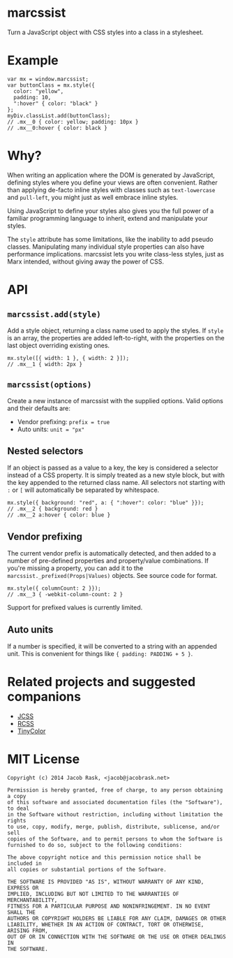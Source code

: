 # marcssist

Turn a JavaScript object with CSS styles into a class in a stylesheet.

# Example

    var mx = window.marcssist;
    var buttonClass = mx.style({
      color: "yellow",
      padding: 10,
      ":hover" { color: "black" }
    };
    myDiv.classList.add(buttonClass);
    // .mx__0 { color: yellow; padding: 10px }
    // .mx__0:hover { color: black }


# Why?

When writing an application where the DOM is generated by JavaScript, defining styles where you define your views are often convenient. Rather than applying de-facto inline styles with classes such as `text-lowercase` and `pull-left`, you might just as well embrace inline styles.

Using JavaScript to define your styles also gives you the full power of a familiar programming language to inherit, extend and manipulate your styles.

The `style` attribute has some limitations, like the inability to add pseudo classes. Manipulating many individual style properties can also have performance implications. marcssist lets you write class-less styles, just as Marx intended, without giving away the power of CSS.


# API

## `marcssist.add(style)`

Add a style object, returning a class name used to apply the styles. If `style` is an array, the properties are added left-to-right, with the properties on the last object overriding existing ones.

    mx.style([{ width: 1 }, { width: 2 }]);
    // .mx__1 { width: 2px }


## `marcssist(options)`

Create a new instance of marcssist with the supplied options. Valid options and their defaults are:

 * Vendor prefixing: `prefix = true`
 * Auto units: `unit = "px"`


## Nested selectors

If an object is passed as a value to a key, the key is considered a selector instead of a CSS property. It is simply treated as a new style block, but with the key appended to the returned class name. All selectors not starting with `:` or `[` will automatically be separated by whitespace.

    mx.style({ background: "red", a: { ":hover": color: "blue" }});
    // .mx__2 { background: red }
    // .mx__2 a:hover { color: blue }


## Vendor prefixing

The current vendor prefix is automatically detected, and then added to a number of pre-defined properties and property/value combinations. If you're missing a property, you can add it to the `marcssist._prefixed(Props|Values)` objects. See source code for format.

    mx.style({ columnCount: 2 }});
    // .mx__3 { -webkit-column-count: 2 }

Support for prefixed values is currently limited.


## Auto units

If a number is specified, it will be converted to a string with an appended unit. This is convenient for things like `{ padding: PADDING + 5 }`.


# Related projects and suggested companions

 * [JCSS](https://github.com/tenphi/jcss)
 * [RCSS](https://github.com/chenglou/RCSS)
 * [TinyColor](https://github.com/bgrins/TinyColor/)


# MIT License

```
Copyright (c) 2014 Jacob Rask, <jacob@jacobrask.net>

Permission is hereby granted, free of charge, to any person obtaining a copy
of this software and associated documentation files (the "Software"), to deal
in the Software without restriction, including without limitation the rights
to use, copy, modify, merge, publish, distribute, sublicense, and/or sell
copies of the Software, and to permit persons to whom the Software is
furnished to do so, subject to the following conditions:

The above copyright notice and this permission notice shall be included in
all copies or substantial portions of the Software.

THE SOFTWARE IS PROVIDED "AS IS", WITHOUT WARRANTY OF ANY KIND, EXPRESS OR
IMPLIED, INCLUDING BUT NOT LIMITED TO THE WARRANTIES OF MERCHANTABILITY,
FITNESS FOR A PARTICULAR PURPOSE AND NONINFRINGEMENT. IN NO EVENT SHALL THE
AUTHORS OR COPYRIGHT HOLDERS BE LIABLE FOR ANY CLAIM, DAMAGES OR OTHER
LIABILITY, WHETHER IN AN ACTION OF CONTRACT, TORT OR OTHERWISE, ARISING FROM,
OUT OF OR IN CONNECTION WITH THE SOFTWARE OR THE USE OR OTHER DEALINGS IN
THE SOFTWARE.
```
